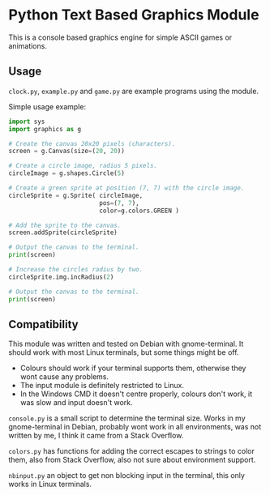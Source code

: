 Python Text Based Graphics Module
=================================

This is a console based graphics engine for simple ASCII games or animations.

Usage
-----

`clock.py`, `example.py` and `game.py` are example programs using the module.

Simple usage example:

```python
import sys
import graphics as g

# Create the canvas 20x20 pixels (characters).
screen = g.Canvas(size=(20, 20))

# Create a circle image, radius 5 pixels.
circleImage = g.shapes.Circle(5)

# Create a green sprite at position (7, 7) with the circle image.
circleSprite = g.Sprite( circleImage,
                         pos=(7, 7),
                         color=g.colors.GREEN )

# Add the sprite to the canvas.
screen.addSprite(circleSprite)

# Output the canvas to the terminal.
print(screen)

# Increase the circles radius by two.
circleSprite.img.incRadius(2)

# Output the canvas to the terminal.
print(screen)
```

Compatibility
-------------

This module was written and tested on Debian with gnome-terminal. It should work with most Linux terminals, but some things might be off.
- Colours should work if your terminal supports them, otherwise they wont cause any problems.
- The input module is definitely restricted to Linux.
- In the Windows CMD it doesn't centre properly, colours don't work, it was slow and input doesn't work.

`console.py` is a small script to determine the terminal size. Works in my gnome-terminal in Debian, probably wont work in all environments, was not written by me, I think it came from a Stack Overflow.

`colors.py` has functions for adding the correct escapes to strings to color them, also from Stack Overflow, also not sure about environment support.

`nbinput.py` an object to get non blocking input in the terminal, this only works in Linux terminals.
